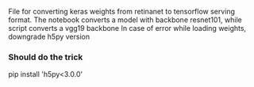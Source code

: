 File for converting keras weights from retinanet to tensorflow serving format.
The notebook converts a model with backbone resnet101, while script converts a vgg19 backbone
In case of error while loading weights, downgrade h5py version

### Should do the trick
pip install 'h5py<3.0.0'

